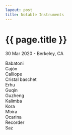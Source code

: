 ```yaml
---
layout: post
title: Notable Instruments
---
```


{{ page.title }}
================

<p class="meta">30 Mar 2020 - Berkeley, CA</p>

Babatoni  
Cajón  
Calliope  
Cristal baschet  
Erhu  
Guqin  
Guzheng  
Kalimba  
Kora  
Mbira  
Ocarina  
Recorder  
Saz